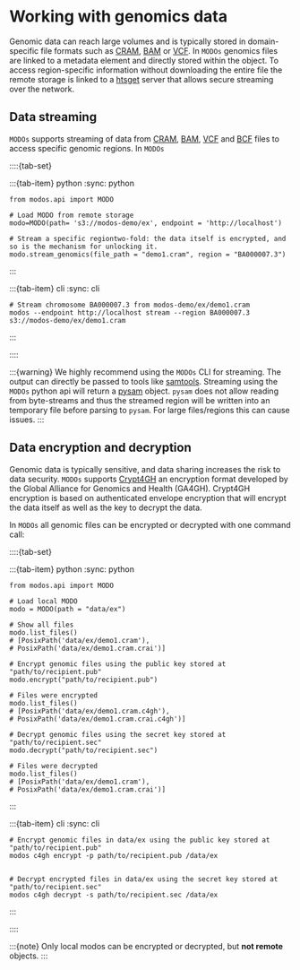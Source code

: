 
# Working with genomics data

Genomic data can reach large volumes and is typically stored in domain-specific file formats such as <a href="https://samtools.github.io/hts-specs/CRAMv3.pdf" target="_blank">CRAM</a>, <a href="https://samtools.github.io/hts-specs/SAMv1.pdf" target="_blank">BAM</a> or <a href="https://samtools.github.io/hts-specs/VCFv4.5.pdf" target="_blank">VCF</a>. In `MODOs` genomics files are linked to a metadata element and directly stored within the object. To access region-specific information without downloading the entire file the remote storage is linked to a <a href="https://academic.oup.com/bioinformatics/article/35/1/119/5040320" target="_blank">htsget</a> server that allows secure streaming over the network.

## Data streaming
`MODOs` supports streaming of data from <a href="https://samtools.github.io/hts-specs/CRAMv3.pdf" target="_blank">CRAM</a>, <a href="https://samtools.github.io/hts-specs/SAMv1.pdf" target="_blank">BAM</a>, <a href="https://samtools.github.io/hts-specs/VCFv4.5.pdf" target="_blank">VCF</a> and <a href="https://samtools.github.io/hts-specs/BCFv2_qref.pdf" target="_blank">BCF</a> files to access specific genomic regions. In `MODOs`


::::{tab-set}

:::{tab-item} python
:sync: python
```{code-block} python
from modos.api import MODO

# Load MODO from remote storage
modo=MODO(path= 's3://modos-demo/ex', endpoint = 'http://localhost')

# Stream a specific regiontwo-fold: the data itself is encrypted, and so is the mechanism for unlocking it.
modo.stream_genomics(file_path = "demo1.cram", region = "BA000007.3")
```
:::

:::{tab-item} cli
:sync: cli
```{code-block} console
# Stream chromosome BA000007.3 from modos-demo/ex/demo1.cram
modos --endpoint http://localhost stream --region BA000007.3 s3://modos-demo/ex/demo1.cram
```
:::

::::

:::{warning}
We highly recommend using the `MODOs` CLI for streaming. The output can directly be passed to tools like <a href="https://www.htslib.org/" target="_blank">samtools</a>. Streaming using the `MODOs` python api will return a <a href="https://pysam.readthedocs.io/en/stable/" target="_blank">pysam</a> object. `pysam` does not allow reading from byte-streams and thus the streamed region will be written into an temporary file before parsing to `pysam`. For large files/regions this can cause issues.
:::

## Data encryption and decryption

Genomic data is typically sensitive, and data sharing increases the risk to data security.
`MODOs` supports <a href="https://samtools.github.io/hts-specs/crypt4gh.pdf" target="_blank">Crypt4GH</a> an encryption format developed by the Global Alliance for Genomics and Health (GA4GH).
Crypt4GH encryption is based on authenticated envelope encryption that will encrypt the data itself as well as the key to decrypt the data.

In `MODOs` all genomic files can be encrypted or decrypted with one command call:

::::{tab-set}

:::{tab-item} python
:sync: python
```{code-block} python
from modos.api import MODO

# Load local MODO
modo = MODO(path = "data/ex")

# Show all files
modo.list_files()
# [PosixPath('data/ex/demo1.cram'),
# PosixPath('data/ex/demo1.cram.crai')]

# Encrypt genomic files using the public key stored at "path/to/recipient.pub"
modo.encrypt("path/to/recipient.pub")

# Files were encrypted
modo.list_files()
# [PosixPath('data/ex/demo1.cram.c4gh'),
# PosixPath('data/ex/demo1.cram.crai.c4gh')]

# Decrypt genomic files using the secret key stored at "path/to/recipient.sec"
modo.decrypt("path/to/recipient.sec")

# Files were decrypted
modo.list_files()
# [PosixPath('data/ex/demo1.cram'),
# PosixPath('data/ex/demo1.cram.crai')]
```
:::

:::{tab-item} cli
:sync: cli
```{code-block} console
# Encrypt genomic files in data/ex using the public key stored at "path/to/recipient.pub"
modos c4gh encrypt -p path/to/recipient.pub /data/ex


# Decrypt encrypted files in data/ex using the secret key stored at "path/to/recipient.sec"
modos c4gh decrypt -s path/to/recipient.sec /data/ex
```
:::

::::

:::{note}
Only local modos can be encrypted or decrypted, but **not remote** objects.
:::
